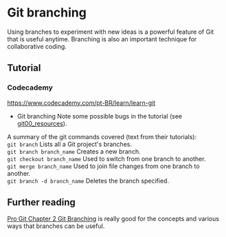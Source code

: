 # Git branching
Using branches to experiment with new ideas is a powerful feature of Git that is useful anytime. Branching is also an important technique for collaborative coding.

## Tutorial
### Codecademy
https://www.codecademy.com/pt-BR/learn/learn-git
  * Git branching
Note some possible bugs in the tutorial (see [git00_resources](https://github.com/EBIO6100Spring2020/Class-materials/blob/master/tutorials/git00_resources.md)).

A summary of the git commands covered (text from their tutorials):\
`git branch` Lists all a Git project's branches.\
`git branch branch_name` Creates a new branch.\
`git checkout branch_name` Used to switch from one branch to another.\
`git merge branch_name` Used to join file changes from one branch to another.\
`git branch -d branch_name` Deletes the branch specified.

## Further reading
[Pro Git Chapter 2 Git Branching](https://git-scm.com/book/en/v2/Git-Branching-Branches-in-a-Nutshell) is really good for the concepts and various ways that branches can be useful.
